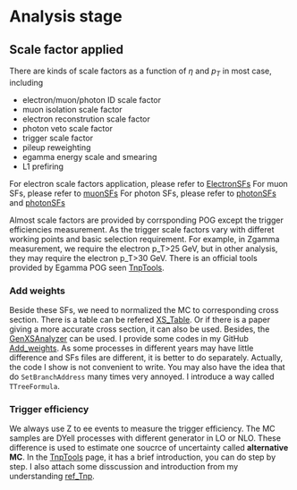 # Analysis stage

## Scale factor applied

There are kinds of scale factors as a function of $\eta$ and $p_{T}$ in most case, including
- electron/muon/photon ID scale factor
- muon isolation scale factor
- electron reconstrution scale factor
- photon veto scale factor
- trigger scale factor
- pileup reweighting
- egamma energy scale and smearing
- L1 prefiring 

For electron scale factors application, please refer to [ElectronSFs](https://twiki.cern.ch/twiki/bin/view/CMS/TWikiSMP-EGM-Electron)
For muon SFs, please refer to [muonSFs](https://twiki.cern.ch/twiki/bin/view/CMS/MuonPOG)
For photon SFs, please refer to [photonSFs](https://twiki.cern.ch/twiki/bin/view/CMS/EgammaRunIIRecommendations#Fall17v2_AN1) and [photonSFs](https://twiki.cern.ch/twiki/bin/view/CMS/EgammaIDRecipesRun2#Electron_Veto_CSEV_or_pixel_seed)

Almost scale factors are provided by corrsponding POG except the trigger efficiencies measurement. As the trigger scale factors vary with differet working points and basic selection requirement. For example, in Zgamma measurement, we require the electron p_T>25 GeV, but in other analysis, they may require the electron p_T>30 GeV. There is an official tools provided by Egamma POG seen [TnpTools](https://github.com/lsoffi/egm_tnp_analysis/tree/egm_tnp_Prompt2018_102X_09062018/etc).

### Add weights

Beside these SFs, we need to normalized the MC to corresponding cross section. There is a table can be refered [XS_Table](https://twiki.cern.ch/twiki/bin/viewauth/CMS/SummaryTable1G25ns). Or if there is a paper giving a more accurate cross section, it can also be used. Besides, the [GenXSAnalyzer](https://twiki.cern.ch/twiki/bin/viewauth/CMS/HowToGenXSecAnalyzer) can be used. I provide some codes in my GitHub [Add_weights](https://github.com/AnYpku/PKU-Cluster/tree/master/RunII2016/step1_add_weight). As some processes in different years may have little difference and SFs files are different, it is better to do separately. Actually, the code I show is not convenient to write. You may also have the idea that do `SetBranchAddress` many times very annoyed. I introduce a way called `TTreeFormula`.
 

### Trigger efficiency 

We always use Z to ee events to measure the trigger efficiency. The MC samples are DYell processes with different generator in LO or NLO. These difference is used to estimate one soucrce of uncertainty called **alternative MC**. In the [TnpTools](https://github.com/lsoffi/egm_tnp_analysis/tree/egm_tnp_Prompt2018_102X_09062018/etc) page, it has a brief introduction, you can do step by step. I also attach some disscussion and introduction from my understanding [ref_Tnp](https://indico.cern.ch/event/903012/). 
